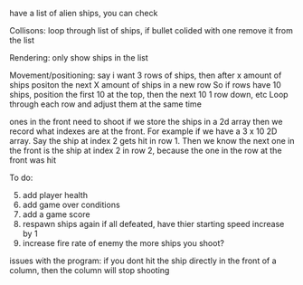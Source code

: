 have a list of alien ships, you can check 

Collisons:
loop through list of ships, if bullet colided with one remove it from the list

Rendering:
only show ships in the list

Movement/positioning:
say i want 3 rows of ships, then after x amount of ships positon the next X amount of ships in a new row
So if rows have 10 ships, position the first 10 at the top, then the next 10 1 row down, etc
Loop through each row and adjust them at the same time

ones in the front need to shoot
if we store the ships in a 2d array then we record what indexes are at the front. For example if we have a 3 x 10 2D array. Say the ship at index 2 gets hit in row 1. Then we know the next one in the front is the ship at index 2 in row 2, because the one in the row at the front was hit

To do:
<!-- 1. render enemy ships -->
<!-- 2. add colisions/remove ships when hit -->
<!-- 3. add enemy movement -->
<!-- 4. add enemy shooting -->
5. add player health
6. add game over conditions
7. add a game score
8. respawn ships again if all defeated, have thier starting speed increase by 1
9. increase fire rate of enemy the more ships you shoot?


issues with the program:
if you dont hit the ship directly in the front of a column, then the column will stop shooting

